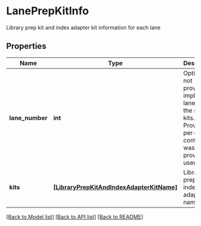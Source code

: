 # LanePrepKitInfo

Library prep kit and index adapter kit information for each lane

## Properties
Name | Type | Description | Notes
------------ | ------------- | ------------- | -------------
**lane_number** | **int** | Optional. If not provided, it implies all lanes have the same kits. Provided if per-lane content info was provided by user | [optional] 
**kits** | [**[LibraryPrepKitAndIndexAdapterKitName]**](LibraryPrepKitAndIndexAdapterKitName.md) | Library prep kit and index adapter kit names | [optional] 

[[Back to Model list]](../README.md#documentation-for-models) [[Back to API list]](../README.md#documentation-for-api-endpoints) [[Back to README]](../README.md)


